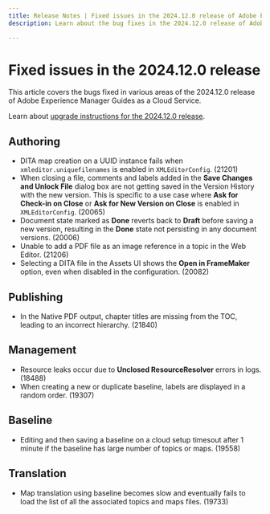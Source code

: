 ```yaml
---
title: Release Notes | Fixed issues in the 2024.12.0 release of Adobe Experience Manager Guides
description: Learn about the bug fixes in the 2024.12.0 release of Adobe Experience Manager Guides as a Cloud Service.

---
```

# Fixed issues in the 2024.12.0 release

This article covers the bugs fixed in various areas of the 2024.12.0 release of Adobe Experience Manager Guides as a Cloud Service.

Learn about [upgrade instructions for the 2024.12.0 release](./upgrade-instructions-2024-12-0.md).

## Authoring

- DITA map creation on a UUID instance fails when `xmleditor.uniquefilenames` is enabled in `XMLEditorConfig`. (21201)
- When closing a file, comments and labels added in the **Save Changes and Unlock File** dialog box are not getting saved in the Version History with the new version. This is specific to a use case where **Ask for Check-in on Close** or **Ask for New Version on Close** is enabled in `XMLEditorConfig`. (20065)
- Document state marked as **Done** reverts back to **Draft** before saving a new version, resulting in the **Done** state not persisting in any document versions. (20006)
- Unable to add a PDF file as an image reference in a topic in the Web Editor. (21206)
- Selecting a DITA file in the Assets UI shows the **Open in FrameMaker** option, even when disabled in the configuration. (20082)

## Publishing

- In the Native PDF output, chapter titles are missing from the TOC, leading to an incorrect hierarchy. (21840)

 
## Management

- Resource leaks occur due to **Unclosed ResourceResolver** errors in logs. (18488)
- When creating a new or duplicate baseline, labels are displayed in a random order. (19307)


## Baseline

- Editing and then saving a baseline on a cloud setup timesout after 1 minute if the baseline has large number of topics or maps. (19558)

## Translation

- Map translation using baseline becomes slow and eventually fails to load the list of all the associated topics and maps files. (19733)
